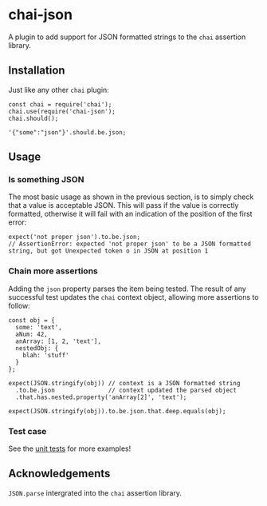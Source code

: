 # chai-json
A plugin to add support for JSON formatted strings to the `chai` assertion library.

## Installation
Just like any other `chai` plugin:
```
const chai = require('chai');
chai.use(require('chai-json');
chai.should();

'{"some":"json"}'.should.be.json;
```

## Usage
### Is something JSON
The most basic usage as shown in the previous section, is to simply check that a value is acceptable JSON. This will pass if the value is correctly formatted, otherwise it will fail with an indication of the position of the first error:
```
expect('not proper json').to.be.json;
// AssertionError: expected 'not proper json' to be a JSON formatted string, but got Unexpected token o in JSON at position 1
```

### Chain more assertions
Adding the `json` property parses the item being tested. The result of any successful test updates the `chai` context object, allowing more assertions to follow:
```
const obj = {
  some: 'text',
  aNum: 42,
  anArray: [1, 2, 'text'],
  nestedObj: {
    blah: 'stuff'
  }
};

expect(JSON.stringify(obj)) // context is a JSON formatted string
  .to.be.json               // context updated the parsed object
  .that.has.nested.property('anArray[2]', 'text');

expect(JSON.stringify(obj)).to.be.json.that.deep.equals(obj);
```

### Test case
See the [unit tests](https://github.com/RobinKnipe/chai-json/blob/master/test/chai-json.specs.js) for more examples!

## Acknowledgements
`JSON.parse` intergrated into the `chai` assertion library.
